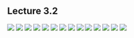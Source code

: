 ## Lecture 3.2

![](https://github.com/csn3rd/ENGR19Spring2020/blob/master/3.2.01%20Ethical%20Methods%20Decision%20Tree.png)
![](https://github.com/csn3rd/ENGR19Spring2020/blob/master/3.2.02%20Deontology%20vs%20Consequentialism.png)
![](https://github.com/csn3rd/ENGR19Spring2020/blob/master/3.2.03%20Issues%20in%20the%20Beta%20Test%20of%20Utilitarianism.png)
![](https://github.com/csn3rd/ENGR19Spring2020/blob/master/3.2.04%20Bentham's%20Happiness.png)
![](https://github.com/csn3rd/ENGR19Spring2020/blob/master/3.2.05%20Mill's%20Utilitarianism%20Part%201.png)
![](https://github.com/csn3rd/ENGR19Spring2020/blob/master/3.2.06%20Mill's%20Happiness.png)
![](https://github.com/csn3rd/ENGR19Spring2020/blob/master/3.2.07%20Bentham's%20vs%20Mill's%20Happiness.png)
![](https://github.com/csn3rd/ENGR19Spring2020/blob/master/3.2.08%20Mill's%20Utilitarianism%20Part%202.png)
![](https://github.com/csn3rd/ENGR19Spring2020/blob/master/3.2.09%20Mill's%20Utilitarianism%20Part%203.png)
![](https://github.com/csn3rd/ENGR19Spring2020/blob/master/3.2.10%20Maslow's%20Hierarchy%20of%20Needs.png)
![](https://github.com/csn3rd/ENGR19Spring2020/blob/master/3.2.11%20Social%20Media%20and%20Higher_Lower%20Happiness%20Part%201.png)
![](https://github.com/csn3rd/ENGR19Spring2020/blob/master/3.2.12%20Social%20Media%20and%20Higher_Lower%20Happiness%20Part%202.png)
![](https://github.com/csn3rd/ENGR19Spring2020/blob/master/3.2.13%20Problems%20with%20Hedonistic%20Utilitarianism.png)
![](https://github.com/csn3rd/ENGR19Spring2020/blob/master/3.2.14%20Hedonistic%20vs%20NonHedonistic%20Utilitarianism.png)

